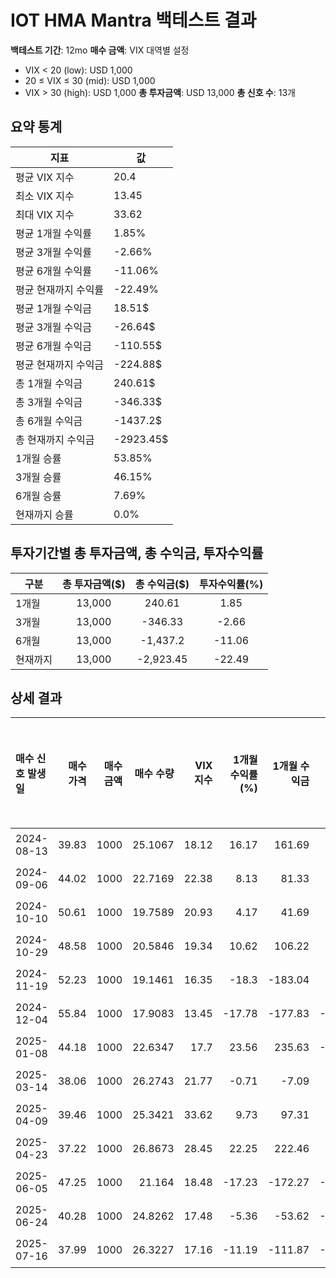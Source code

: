 # IOT HMA Mantra 백테스트 결과

**백테스트 기간**: 12mo
**매수 금액**: VIX 대역별 설정
  - VIX < 20 (low): USD 1,000
  - 20 ≤ VIX ≤ 30 (mid): USD 1,000
  - VIX > 30 (high): USD 1,000
**총 투자금액**: USD 13,000
**총 신호 수**: 13개

## 요약 통계

| 지표 | 값 |
|------|----|
| 평균 VIX 지수 | 20.4 |
| 최소 VIX 지수 | 13.45 |
| 최대 VIX 지수 | 33.62 |
| 평균 1개월 수익률 | 1.85% |
| 평균 3개월 수익률 | -2.66% |
| 평균 6개월 수익률 | -11.06% |
| 평균 현재까지 수익률 | -22.49% |
| 평균 1개월 수익금 | 18.51$ |
| 평균 3개월 수익금 | -26.64$ |
| 평균 6개월 수익금 | -110.55$ |
| 평균 현재까지 수익금 | -224.88$ |
| 총 1개월 수익금 | 240.61$ |
| 총 3개월 수익금 | -346.33$ |
| 총 6개월 수익금 | -1437.2$ |
| 총 현재까지 수익금 | -2923.45$ |
| 1개월 승률 | 53.85% |
| 3개월 승률 | 46.15% |
| 6개월 승률 | 7.69% |
| 현재까지 승률 | 0.0% |

## 투자기간별 총 투자금액, 총 수익금, 투자수익률

| 구분 | 총 투자금액($) | 총 수익금($) | 투자수익률(%) |
|------|:-------------:|:------------:|:-------------:|
| 1개월 | 13,000 | 240.61 | 1.85 |
| 3개월 | 13,000 | -346.33 | -2.66 |
| 6개월 | 13,000 | -1,437.2 | -11.06 |
| 현재까지 | 13,000 | -2,923.45 | -22.49 |

## 상세 결과

| 매수 신호 발생일   |   매수 가격 |   매수 금액 |   매수 수량 |   VIX 지수 |   1개월 수익률(%) |   1개월 수익금 |   3개월 수익률(%) |   3개월 수익금 |   6개월 수익률(%) |   6개월 수익금 |   현재까지 수익률(%) |   현재까지 수익금 |   벤치마크 1개월(%) |   벤치마크 3개월(%) |   벤치마크 6개월(%) | 신호 타당성 평가   |
|:------------|--------:|--------:|--------:|---------:|-------------:|----------:|-------------:|----------:|-------------:|----------:|--------------:|-----------:|--------------:|--------------:|--------------:|:------------|
| 2024-08-13  |   39.83 |    1000 | 25.1067 |    18.12 |        16.17 |    161.69 |        31.86 |    318.6  |        37.06 |    370.57 |        -15.29 |    -152.9  |          2.97 |         10.43 |         10.89 | 우수          |
| 2024-09-06  |   44.02 |    1000 | 22.7169 |    22.38 |         8.13 |     81.33 |        25.24 |    252.38 |        -0.98 |     -9.77 |        -23.35 |    -233.53 |          6.34 |         12.33 |          8.03 | 불량          |
| 2024-10-10  |   50.61 |    1000 | 19.7589 |    20.93 |         4.17 |     41.69 |       -12.7  |   -127.05 |       -32.5  |   -325.03 |        -33.33 |    -333.33 |          3.73 |          2.39 |        -13.79 | 불량          |
| 2024-10-29  |   48.58 |    1000 | 20.5846 |    19.34 |        10.62 |    106.22 |         1.54 |     15.44 |       -18.86 |   -188.56 |        -30.55 |    -305.48 |          2.84 |          3.07 |         -5.28 | 불량          |
| 2024-11-19  |   52.23 |    1000 | 19.1461 |    16.35 |       -18.3  |   -183.04 |        12.89 |    128.85 |        -9.21 |    -92.09 |        -35.4  |    -354.01 |         -0.84 |          3.34 |          0.7  | 불량          |
| 2024-12-04  |   55.84 |    1000 | 17.9083 |    13.45 |       -17.78 |   -177.83 |       -20.92 |   -209.17 |       -16.48 |   -164.76 |        -39.58 |    -395.77 |         -2.37 |         -5.07 |         -2.47 | 불량          |
| 2025-01-08  |   44.18 |    1000 | 22.6347 |    17.7  |        23.56 |    235.63 |       -22.68 |   -226.8  |       -11.54 |   -115.44 |        -23.63 |    -236.31 |          1.82 |        -15.81 |          5.27 | 불량          |
| 2025-03-14  |   38.06 |    1000 | 26.2743 |    21.77 |        -0.71 |     -7.09 |         6.91 |     69.1  |       -11.35 |   -113.5  |        -11.35 |    -113.5  |         -4.89 |          7.21 |         13.31 | 불량          |
| 2025-04-09  |   39.46 |    1000 | 25.3421 |    33.62 |         9.73 |     97.31 |        -2.23 |    -22.3  |       -14.5  |   -144.96 |        -14.5  |    -144.96 |          3.72 |         14.09 |         17.09 | 불량          |
| 2025-04-23  |   37.22 |    1000 | 26.8673 |    28.45 |        22.25 |    222.46 |         1.48 |     14.78 |        -9.35 |    -93.5  |         -9.35 |     -93.5  |          7.94 |         17.37 |         18.85 | 불량          |
| 2025-06-05  |   47.25 |    1000 | 21.164  |    18.48 |       -17.23 |   -172.27 |       -28.59 |   -285.93 |       -28.59 |   -285.93 |        -28.59 |    -285.93 |          5.73 |          7.58 |          7.58 | 불량          |
| 2025-06-24  |   40.28 |    1000 | 24.8262 |    17.48 |        -5.36 |    -53.62 |       -16.24 |   -162.36 |       -16.24 |   -162.36 |        -16.24 |    -162.36 |          4.45 |          4.88 |          4.88 | 불량          |
| 2025-07-16  |   37.99 |    1000 | 26.3227 |    17.16 |       -11.19 |   -111.87 |       -11.19 |   -111.87 |       -11.19 |   -111.87 |        -11.19 |    -111.87 |          2.01 |          2.01 |          2.01 | 불량          |